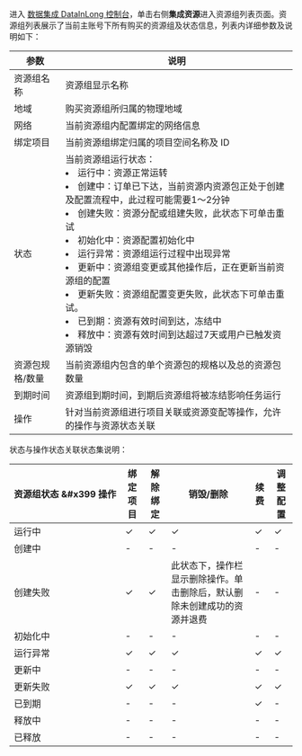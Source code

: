 进入 [数据集成 DataInLong 控制台](https://console.cloud.tencent.com/datainlong/resourcelist)，单击右侧**集成资源**进入资源组列表页面。资源组列表展示了当前主账号下所有购买的资源组及状态信息，列表内详细参数及说明如下：

| 参数 | 说明 |
|---------|---------|
| 资源组名称	| 资源组显示名称| 
| 地域	| 购买资源组所归属的物理地域| 
| 网络| 	当前资源组内配置绑定的网络信息| 
| 绑定项目	| 当前资源组绑定归属的项目空间名称及 ID| 
| 状态	| 当前资源组运行状态：<li>运行中：资源正常运转<li>创建中：订单已下达，当前资源内资源包正处于创建及配置流程中，此过程可能需要1～2分钟<li>创建失败：资源分配或组建失败，此状态下可单击重试<li>初始化中：资源配置初始化中<li>运行异常：资源组运行过程中出现异常<li>更新中：资源组变更或其他操作后，正在更新当前资源组的配置<li>更新失败：资源组配置变更失败，此状态下可单击重试。<li>已到期：资源有效时间到达，冻结中<li>释放中：资源有效时间到达超过7天或用户已触发资源销毁|
| 资源包规格/数量	| 当前资源组内包含的单个资源包的规格以及总的资源包数量| 
| 到期时间	| 资源组到期时间，到期后资源组将被冻结影响任务运行| 
| 操作	| 针对当前资源组进行项目关联或资源变配等操作，允许的操作与资源状态关联| 

状态与操作状态关联状态集说明：

| <nobr>资源组状态 &#x399 操作 | 绑定项目 | 解除绑定 |销毁/删除	| 续费	| 调整配置| 
|---------|---------|---------|---------|---------|---------|	
| 运行中| 	 &#10003;| 	 &#10003;	|  &#10003;	|  &#10003;|  &#10003;| 
| 创建中	| 	-	| - | -| -|-|  
| 创建失败	 | &#10003;	 | &#10003;	| 此状态下，操作栏显示删除操作。单击删除后，默认删除未创建成功的资源并退费		| -| -| 
| 初始化中			| 	-	| - | -| -|-|  			
| 运行异常	|  &#10003;| 	 &#10003;	|  &#10003;	|  &#10003;|  &#10003;| 
| 更新中	| 	-	| - | -| -|-|  		
| 更新失败	| &#10003;| 	 &#10003;	|  &#10003;	|  &#10003;|  &#10003;| 
|已到期	|-	| - | -| &#10003;	|-|  	
|释放中 |	-	| - | -| -|-|  						
|已释放	|	-	| - | -| -|-|  				



